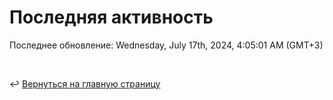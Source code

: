 # Последняя активность

<!--RECENT_ACTIVITY:start-->
<!--RECENT_ACTIVITY:end-->

<!--RECENT_ACTIVITY:last_update-->
Последнее обновление: Wednesday, July 17th, 2024, 4:05:01 AM (GMT+3)
<!--RECENT_ACTIVITY:last_update_end-->

<br>

↩️ [Вернуться на главную страницу](locale/ru/README.md)
